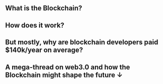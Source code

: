 ## What is the Blockchain? 
## How does it work? 
## But mostly, why are blockchain developers paid $140k/year on average?
## A mega-thread on web3.0 and how the Blockchain might shape the future ↓
